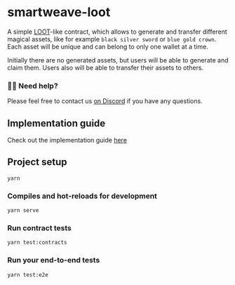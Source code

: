 # smartweave-loot

A simple [LOOT](https://www.lootproject.com/)-like contract, which allows to generate and transfer different magical assets, like for example `black silver sword` or `blue gold crown`. Each asset will be unique and can belong to only one wallet at a time.

Initially there are no generated assets, but users will be able to generate and claim them.
Users also will be able to transfer their assets to others.

### 🙋‍♂️ Need help?
Please feel free to contact us [on Discord](https://redstone.finance/discord) if you have any questions.

## Implementation guide
Check out the implementation guide [here](./docs/LOOT_CONTRACT_TUTORIAL.md)

## Project setup
```
yarn
```

### Compiles and hot-reloads for development
```
yarn serve
```

### Run contract tests
```
yarn test:contracts
```

### Run your end-to-end tests
```
yarn test:e2e
```
